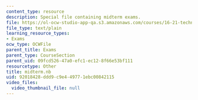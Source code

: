 ```yaml
---
content_type: resource
description: Special file containing midterm exams.
file: https://ol-ocw-studio-app-qa.s3.amazonaws.com/courses/16-21-techniques-for-structural-analysis-and-design-spring-2005/92018428ddd9c9e449771ebc00842115_midterm.nb
file_type: text/plain
learning_resource_types:
- Exams
ocw_type: OCWFile
parent_title: Exams
parent_type: CourseSection
parent_uid: 09fcd526-47a0-efc1-ec12-8f66e53bf111
resourcetype: Other
title: midterm.nb
uid: 92018428-ddd9-c9e4-4977-1ebc00842115
video_files:
  video_thumbnail_file: null
---
```

